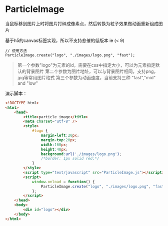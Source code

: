 # ParticleImage
当鼠标移到图片上时将图片打碎成像素点，然后转换为粒子效果做动画重新组成图片

基于h5的canvas标签实现，所以不支持悲催的低版本 ie (< 9)

```
// 使用方法
ParticleImage.create("logo", "./images/logo.png", "fast");
```

> 第一个参数"logo"为元素的id，需要在css中指定大小，可以为元素指定默认的背景图片
> 第二个参数为图片地址，可以与背景图片相同，支持png，jpg等常用图片格式
> 第三个参数为动画速度，当前支持三种 "fast","mid" and "low"

演示脚本：

```html
<!DOCTYPE html>
<html>
    <head>
        <title>particle image</title>
        <meta charset="utf-8" />
        <style>
            #logo {
                margin-left:20px;
                margin-top:20px;
                width:160px;
                height:48px;
                background:url('./images/logo.png');
                /*border: 1px solid red;*/
            }
        </style>
        <script type="text/javascript" src="ParticleImage.js"></script>
        <script>
            window.onload = function() {
                ParticleImage.create("logo", "./images/logo.png", "fast");
            };
        </script>
    </head>
    <body>
        <div id="logo"></div>
    </body>
</html>
```
